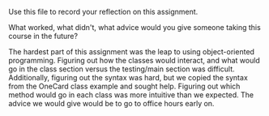 Use this file to record your reflection on this assignment. 

What worked, what didn't, what advice would you give someone taking this course in the future?

The hardest part of this assignment was the leap to using object-oriented programming. Figuring out how the classes would interact, and what would go in the class section versus the testing/main section was difficult. Additionally, figuring out the syntax was hard, but we copied the syntax from the OneCard class example and sought help. Figuring out which method would go in each class was more intuitive than we expected. The advice we would give would be to go to office hours early on. 